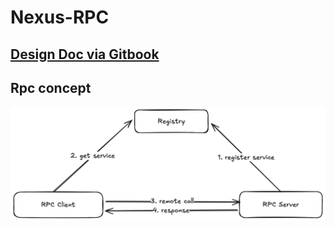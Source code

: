 # Nexus-RPC

## [Design Doc via Gitbook](https://yyxff.gitbook.io/nexus-rpc-docs/)

## Rpc concept
![rpc concept](assets/rpc_concept.excalidraw.png)